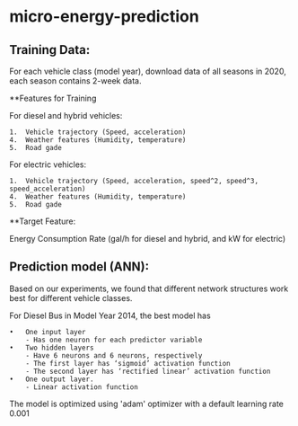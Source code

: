 # micro-energy-prediction

## Training Data:
For each vehicle class (model year), download data of all seasons in 2020, each season contains 2-week data.

**Features for Training

For diesel and hybrid vehicles:

	1.	Vehicle trajectory (Speed, acceleration)
	4.	Weather features (Humidity, temperature)
	5.	Road gade

For electric vehicles:

 	1.	Vehicle trajectory (Speed, acceleration, speed^2, speed^3, speed_acceleration)
	4.	Weather features (Humidity, temperature)
	5.	Road gade

**Target Feature: 

Energy Consumption Rate (gal/h for diesel and hybrid, and kW for electric)

## Prediction model (ANN):

Based on our experiments, we found that different network structures work best for different vehicle classes.

For Diesel Bus in Model Year 2014, the best model has 

	•	One input layer 	
		- Has one neuron for each predictor variable 
	•	Two hidden layers  	
		- Have 6 neurons and 6 neurons, respectively 	
		- The first layer has ‘sigmoid’ activation function 
		- The second layer has ‘rectified linear’ activation function 
	•	One output layer.  	
		- Linear activation function 

The model is optimized using 'adam' optimizer with a default learning rate 0.001


